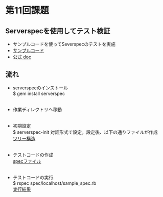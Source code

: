 # 第11回課題

## Serverspecを使用してテスト検証
* サンプルコードを使ってSeverspecのテストを実施
* [サンプルコード](https://github.com/MasatoshiMizumoto/raisetech_documents/tree/main/aws/samples/serverspec)
* [公式 doc](https://serverspec.org/)

## 流れ
* serverspecのインストール<br>
$ gem install serverspec<br><br>

* 作業ディレクトリへ移動<br><br>

* 初期設定<br>
$ serverspec-init
対話形式で設定。設定後、以下の通りファイルが作成<br>
[ツリー構造](serverspec/tree.png)<br><br>

* テストコードの作成<br>
[specファイル](serverspec/lecture11_spec.rb)<br><br>

* テストコードの実行<br>
$ rspec spec/localhost/sample_spec.rb<br>
[実行結果](serverspec/test_success.png)

